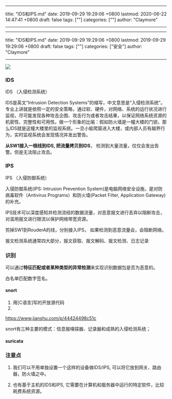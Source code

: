 
---
title: "IDS和IPS.md"
date: 2019-09-29 19:29:06 +0800
lastmod: 2020-06-22 14:47:41 +0800
draft: false
tags: [""]
categories: [""]
author: "Claymore"

---
---
title: "IDS和IPS.md"
date: 2019-09-29 19:29:06 +0800
lastmod: 2019-09-29 19:29:06 +0800
draft: false
tags: [""]
categories: ["安全"]
author: "Claymore"

---


![](http://claymore.wang:5000/uploads/big/01633ada878ee0d632ef401d1c29ceb6.png)

### IDS

IDS （入侵检测系统）

IDS是英文“Intrusion Detection Systems”的缩写，中文意思是“入侵检测系统”。专业上讲就是依照一定的安全策略，通过软、硬件，对网络、系统的运行状况进行监视，尽可能发现各种攻击企图、攻击行为或者攻击结果，以保证网络系统资源的机密性、完整性和可用性。做一个形象的比喻：假如防火墙是一幢大楼的门锁，那么IDS就是这幢大楼里的监视系统。一旦小偷爬窗进入大楼，或内部人员有越界行为，实时监视系统会发现情况并发出警告。

**从SW1接入一根线到IDS, 把流量拷贝到IDS**， 检测到大量流量，仅仅会发出告警。但是无法阻止攻击。




### IPS
IPS （入侵防御系统）

入侵防御系统(IPS: Intrusion Prevention System)是电脑网络安全设施，是对防病毒软件（Antivirus Programs）和防火墙(Packet Filter, Application Gateway)的补充。

IPS技术可以深度感知并检测流经的数据流量，对恶意报文进行丢弃以阻断攻击，对滥用报文进行限流以保护网络带宽资源。

剪掉SW1到RouderA的线，分别接入IPS， 如果检测到恶意流量会，会阻断网络。



报文检测系统通常四大部分，报文获取、报文解码、报文检测、日志记录



### 识别

可以通过**特征匹配或者某种类型的异常检测**来实现识别数据包是否为恶意的。

白名单匹配数字签名。





#### snort

1. 用[C语言]写的开放源代码
2. 

<https://www.jianshu.com/p/44424498c51c>

snort有三种主要的模式：信息报嗅探器、记录器和成熟的入侵检测系统；



#### suricata





### 注意点

1. 我们可以不用单独设置一个这样的设备做IDS/IPS, 可以将它放到网关、路由器，防火墙之中。

2. 也有基于主机的IDS和IPS, 它需要在计算机和服务器中运行的特定软件，比较耗费系统资源。
